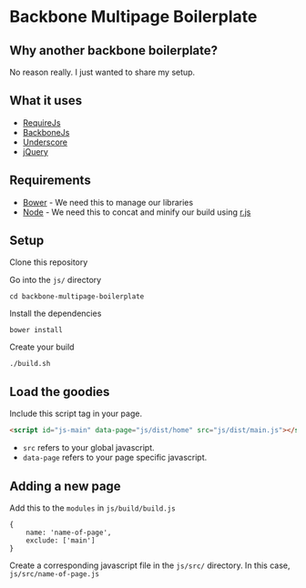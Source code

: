 # Backbone Multipage Boilerplate

## Why another backbone boilerplate?

No reason really. I just wanted to share my setup.

## What it uses

* [RequireJs](http://requirejs.org/)
* [BackboneJs](http://backbonejs.org/)
* [Underscore](http://underscorejs.org/)
* [jQuery](http://jquery.com/)

## Requirements

* [Bower](http://bower.io/) - We need this to manage our libraries
* [Node](http://nodejs.org/) - We need this to concat and minify our build using [r.js](http://requirejs.org/docs/optimization.html)

## Setup

Clone this repository

Go into the ``js/`` directory
```
cd backbone-multipage-boilerplate
```

Install the dependencies
```
bower install
```

Create your build
```
./build.sh
```

## Load the goodies

Include this script tag in your page. 

```html
<script id="js-main" data-page="js/dist/home" src="js/dist/main.js"></script>
```

- ``src`` refers to your global javascript.
- ``data-page`` refers to your page specific javascript.

## Adding a new page

Add this to the ``modules`` in ``js/build/build.js``
```
{
	name: 'name-of-page',
	exclude: ['main']
}
```

Create a corresponding javascript file in the ``js/src/`` directory. In this case, ``js/src/name-of-page.js``